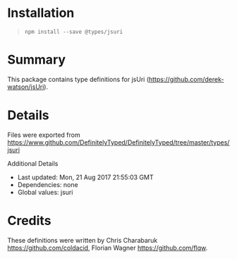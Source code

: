 # Installation
> `npm install --save @types/jsuri`

# Summary
This package contains type definitions for jsUri (https://github.com/derek-watson/jsUri).

# Details
Files were exported from https://www.github.com/DefinitelyTyped/DefinitelyTyped/tree/master/types/jsuri

Additional Details
 * Last updated: Mon, 21 Aug 2017 21:55:03 GMT
 * Dependencies: none
 * Global values: jsuri

# Credits
These definitions were written by Chris Charabaruk <https://github.com/coldacid>, Florian Wagner <https://github.com/flqw>.
